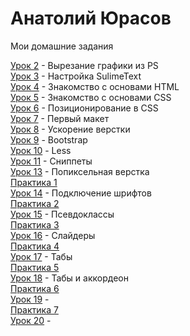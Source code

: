 
# Анатолий Юрасов
Мои домашние задания

[Урок 2](https:// "Моя готовая домашка") - Вырезание графики из PS  
[Урок 3](https:// "Моя готовая домашка") - Настройка SulimeText  
[Урок 4](https:// "Моя готовая домашка") - Знакомство с основами HTML  
[Урок 5](https:// "Моя готовая домашка") - Знакомство с основами СSS  
[Урок 6](https:// "Моя готовая домашка") - Позиционирование в CSS  
[Урок 7](https://AnatolyYurasov.github.io/First_Site/src/ "Моя готовая домашка") - Первый макет  
[Урок 8](https://AnatolyYurasov.github.io/src/ "Моя готовая домашка") - Ускорение верстки  
[Урок 9](https://AnatolyYurasov.github.io/src/ "Моя готовая домашка") - Bootstrap  
[Урок 10](https://AnatolyYurasov.github.io/src/ "Моя готовая домашка") - Less  
[Урок 11](https://gist.github.com/AnatolyYurasov/79974f3f9e837f672ab99ed3ee0d655f "Моя готовая домашка") - Сниппеты   
[Урок 13](https://AnatolyYurasov.github.io/Lesson_13/src/ "Моя готовая домашка") - Попиксельная верстка  
[Практика 1](https://AnatolyYurasov.github.io/Pract_1/src "Моя готовая домашка")  
[Урок 14](https://AnatolyYurasov.github.io/Lesson_14/ "Моя готовая домашка") - Подключение шрифтов  
[Практика 2](https://AnatolyYurasov.github.io/Pract_2/src "Моя готовая домашка")  
[Урок 15](https://AnatolyYurasov.github.io/Lesson_15/ "Моя готовая домашка") - Псевдоклассы  
[Практика 3](https://AnatolyYurasov.github.io/Pract_3/src "Моя готовая домашка")  
[Урок 16](https://AnatolyYurasov.github.io/Lesson_16/ "Моя готовая домашка") - Слайдеры  
[Практика 4](https://AnatolyYurasov.github.io/Pract_4/src "Моя готовая домашка")  
[Урок 17](https://AnatolyYurasov.github.io/Lesson_17/ "Моя готовая домашка") - Табы  
[Практика 5](https://AnatolyYurasov.github.io/Pract_5/src "Моя готовая домашка")  
[Урок 18](https://AnatolyYurasov.github.io/Lesson_18/ "Моя готовая домашка") - Табы и аккордеон  
[Практика 6](https://AnatolyYurasov.github.io/Pract_6/src "Моя готовая домашка")  
[Урок 19](https://AnatolyYurasov.github.io/Lesson_19/ "Моя готовая домашка") -   
[Практика 7](https://AnatolyYurasov.github.io/Pract_7/src "Моя готовая домашка")  
[Урок 20](https://AnatolyYurasov.github.io/Lesson_20/ "Моя готовая домашка") -   
